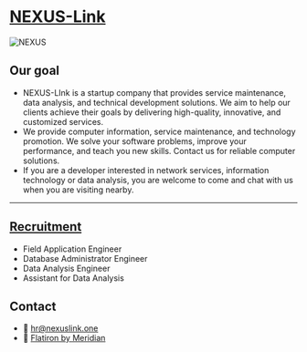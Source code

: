 # [NEXUS-Link](https://m6l1.github.io/)
![NEXUS](https://m6l1.github.io/assets/images/featured/featured-img-placeholder_hude71c75b23b01fcfcb6312b4f8488115_21350_1500x0_resize_q80_h2_box_3.webp)

## Our goal
- NEXUS-LInk is a startup company that provides service maintenance, data analysis, and technical development solutions. We aim to help our clients achieve their goals by delivering high-quality, innovative, and customized services.
- We provide computer information, service maintenance, and technology promotion. We solve your software problems, improve your performance, and teach you new skills. Contact us for reliable computer solutions.
- If you are a developer interested in network services, information technology or data analysis, you are welcome to come and chat with us when you are visiting nearby.

---

## [Recruitment](https://m6l1.github.io/categories/recruitment/)
- Field Application Engineer
- Database Administrator Engineer
- Data Analysis Engineer
- Assistant for Data Analysis

## Contact
- 📧 [hr@nexuslink.one](mailto:hr@nexuslink.one)
- 📍 [Flatiron by Meridian](https://maps.app.goo.gl/9Vo66b4TvxymUkNZ8)

